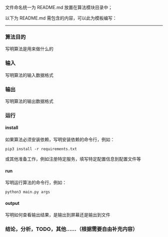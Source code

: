 文件命名统一为 README.md 放置在算法模块目录中；  

以下为 README.md 需包含的内容，可以此为模板编写：

--------

### 算法目的

写明算法是用来做什么的

### 输入

写明算法的输入数据格式

### 输出

写明算法的输出数据格式

### 运行

#### install

如果算法必须安装依赖，写明安装依赖的命令行，例如：

```
pip3 install -r requirements.txt
```

或其他准备工作，例如注册特定服务，填写特定配置信息到配置文件等

#### run

写明运行算法的命令行，例如：

```
python3 main.py args
```

#### output

写明如何查看输出结果，是输出到屏幕还是输出到文件


### 结论，分析，TODO，其他……（根据需要自由补充内容）